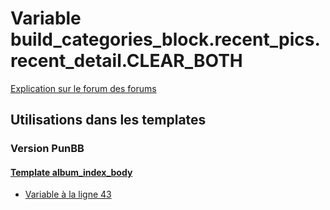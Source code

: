 # Variable build_categories_block.recent_pics.recent_detail.CLEAR_BOTH
[Explication sur le forum des forums](http://forum.forumactif.com/t294113-listing-des-variables#build_categories_block.recent_pics.recent_detail.CLEAR_BOTH)

## Utilisations dans les templates

### Version PunBB

#### [Template album_index_body](punbb/album_index_body.md)
* [Variable à la ligne 43](../punbb/album_index_body.tpl#L43)